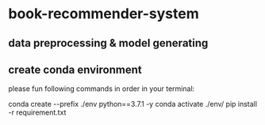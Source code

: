# book-recommender-system

## data preprocessing & model generating

## create conda environment
please fun following commands in order in your terminal:
<html> conda create --prefix ./env python==3.7.1 -y </html>
<html> conda activate ./env/ </html>
<html> pip install -r requirement.txt </html>